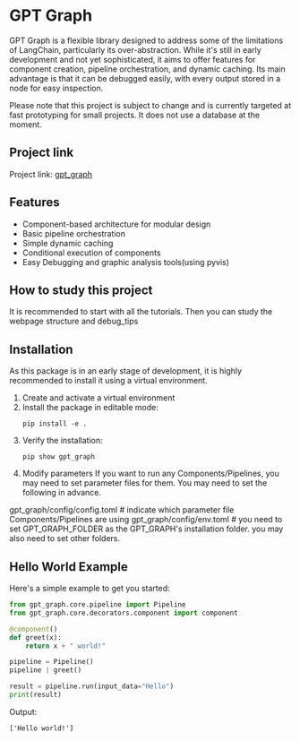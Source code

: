 # GPT Graph

GPT Graph is a flexible library designed to address some of the limitations of LangChain, particularly its over-abstraction. While it's still in early development and not yet sophisticated, it aims to offer features for component creation, pipeline orchestration, and dynamic caching. Its main advantage is that it can be debugged easily, with every output stored in a node for easy inspection.

Please note that this project is subject to change and is currently targeted at fast prototyping for small projects. It does not use a database at the moment. 

## Project link
Project link: [gpt_graph](https://github.com/Ignorance999/gpt_graph)

## Features

- Component-based architecture for modular design
- Basic pipeline orchestration
- Simple dynamic caching
- Conditional execution of components
- Easy Debugging and graphic analysis tools(using pyvis)

## How to study this project
It is recommended to start with all the tutorials. Then you can study the webpage structure and debug_tips

## Installation

As this package is in an early stage of development, it is highly recommended to install it using a virtual environment.

1. Create and activate a virtual environment
2. Install the package in editable mode:
   ```
   pip install -e .
   ```
3. Verify the installation:
   ```
   pip show gpt_graph
   ```
4. Modify parameters
If you want to run any Components/Pipelines, you may need to set parameter files for them. 
You may need to set the following in advance.

gpt_graph/config/config.toml # indicate which parameter file Components/Pipelines are using
gpt_graph/config/env.toml # you need to set GPT_GRAPH_FOLDER as the GPT_GRAPH's installation folder. you may also need to set other folders.

## Hello World Example

Here's a simple example to get you started:

```python
from gpt_graph.core.pipeline import Pipeline
from gpt_graph.core.decorators.component import component

@component()
def greet(x):
    return x + " world!"

pipeline = Pipeline()
pipeline | greet()

result = pipeline.run(input_data="Hello")
print(result)
```

Output:
```
['Hello world!']
```

